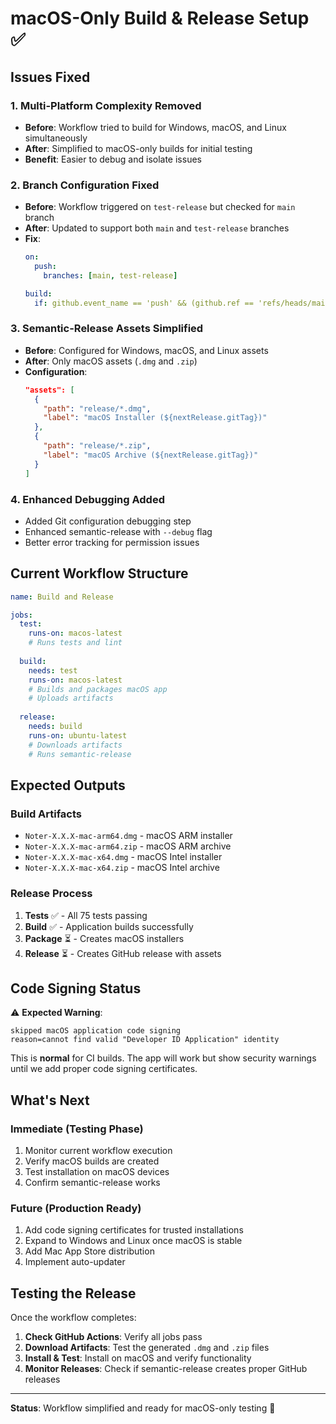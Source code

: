 # macOS-Only Build & Release Setup ✅

## Issues Fixed

### 1. **Multi-Platform Complexity Removed**
- **Before**: Workflow tried to build for Windows, macOS, and Linux simultaneously
- **After**: Simplified to macOS-only builds for initial testing
- **Benefit**: Easier to debug and isolate issues

### 2. **Branch Configuration Fixed**
- **Before**: Workflow triggered on `test-release` but checked for `main` branch
- **After**: Updated to support both `main` and `test-release` branches
- **Fix**: 
  ```yaml
  on:
    push:
      branches: [main, test-release]
  
  build:
    if: github.event_name == 'push' && (github.ref == 'refs/heads/main' || github.ref == 'refs/heads/test-release')
  ```

### 3. **Semantic-Release Assets Simplified**
- **Before**: Configured for Windows, macOS, and Linux assets
- **After**: Only macOS assets (`.dmg` and `.zip`)
- **Configuration**:
  ```json
  "assets": [
    {
      "path": "release/*.dmg",
      "label": "macOS Installer (${nextRelease.gitTag})"
    },
    {
      "path": "release/*.zip", 
      "label": "macOS Archive (${nextRelease.gitTag})"
    }
  ]
  ```

### 4. **Enhanced Debugging Added**
- Added Git configuration debugging step
- Enhanced semantic-release with `--debug` flag
- Better error tracking for permission issues

## Current Workflow Structure

```yaml
name: Build and Release

jobs:
  test:
    runs-on: macos-latest
    # Runs tests and lint
    
  build:
    needs: test
    runs-on: macos-latest
    # Builds and packages macOS app
    # Uploads artifacts
    
  release:
    needs: build
    runs-on: ubuntu-latest
    # Downloads artifacts
    # Runs semantic-release
```

## Expected Outputs

### **Build Artifacts**
- `Noter-X.X.X-mac-arm64.dmg` - macOS ARM installer
- `Noter-X.X.X-mac-arm64.zip` - macOS ARM archive
- `Noter-X.X.X-mac-x64.dmg` - macOS Intel installer  
- `Noter-X.X.X-mac-x64.zip` - macOS Intel archive

### **Release Process**
1. **Tests** ✅ - All 75 tests passing
2. **Build** ✅ - Application builds successfully
3. **Package** ⏳ - Creates macOS installers
4. **Release** ⏳ - Creates GitHub release with assets

## Code Signing Status

⚠️ **Expected Warning**: 
```
skipped macOS application code signing
reason=cannot find valid "Developer ID Application" identity
```

This is **normal** for CI builds. The app will work but show security warnings until we add proper code signing certificates.

## What's Next

### **Immediate** (Testing Phase)
1. Monitor current workflow execution
2. Verify macOS builds are created
3. Test installation on macOS devices
4. Confirm semantic-release works

### **Future** (Production Ready)
1. Add code signing certificates for trusted installations
2. Expand to Windows and Linux once macOS is stable
3. Add Mac App Store distribution
4. Implement auto-updater

## Testing the Release

Once the workflow completes:

1. **Check GitHub Actions**: Verify all jobs pass
2. **Download Artifacts**: Test the generated `.dmg` and `.zip` files
3. **Install & Test**: Install on macOS and verify functionality
4. **Monitor Releases**: Check if semantic-release creates proper GitHub releases

---

**Status**: Workflow simplified and ready for macOS-only testing 🚀

